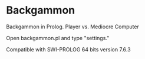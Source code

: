 # Backgammon
Backgammon in Prolog. Player vs. Mediocre Computer

Open backgammon.pl and type "settings."

Compatible with SWI-PROLOG 64 bits version 7.6.3
